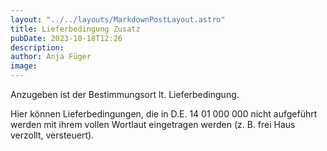 ```yaml
---
layout: "../../layouts/MarkdownPostLayout.astro"
title: Lieferbedingung Zusatz
pubDate: 2023-10-18T12:26
description: 
author: Anja Füger
image: 
---
```


Anzugeben ist der Bestimmungsort lt. Lieferbedingung.

Hier können Lieferbedingungen, die in D.E. 14 01 000 000 nicht aufgeführt werden mit ihrem vollen Wortlaut eingetragen werden (z. B. frei Haus verzollt, versteuert).